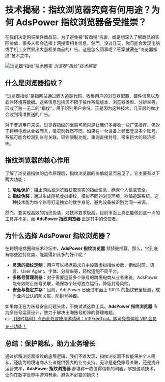 # 技术揭秘：指纹浏览器究竟有何用途？为何 AdsPower 指纹浏览器备受推崇？

在我们决定购买某件商品前，为了避免被“智商税”坑害，或是想深入了解商品的实际价值，很多人都会选择上网搜索相关信息。然而，没过几天，你可能会发现电脑或手机上突然冒出大量相关商品的广告。这是怎么回事呢？答案就藏在“浏览器指纹”技术之中。

![浏览器“指纹”技术解密](https://198301.xyz/img/29527996.webp)
*浏览器“指纹”技术解密*

## 什么是浏览器指纹？

“浏览器指纹”是指网站通过嵌入追踪代码，收集用户的浏览器配置、硬件信息以及软件环境等数据。这些信息包括但不限于操作系统版本、浏览器类型、分辨率等，形成了独一无二的“指纹”，用于识别用户身份。正是因为这种技术，几天后的你才会收到精准推送的广告。

对于普通用户来说，浏览器指纹的泄露可能只是让我们多接收一些广告推荐。但对于跨境电商从业者而言，情况则截然不同。如果在一台设备上频繁登录多个账号，系统可能会检测到账号关联，轻则限制功能，重则直接封号，带来巨大的经济损失。

## 指纹浏览器的核心作用

了解了浏览器指纹的运作原理后，指纹浏览器的价值就显而易见了。它主要有以下两大功能：

1. **隐私保护**：阻止网站或浏览器获取真实的指纹信息，确保个人信息安全。
2. **指纹伪装**：通过生成随机虚拟指纹，模拟不同的浏览环境，欺骗追踪系统。这种技术能为每个账号打造独立的数字身份，避免设备被识别为同一来源。

然而，要实现高效的指纹伪装，对技术要求极高。目前市面上真正能做到这一点的工具并不多，而 **AdsPower 指纹浏览器** 正是其中的佼佼者。

## 为什么选择 AdsPower 指纹浏览器？

在跨境电商圈和技术论坛中，**AdsPower 指纹浏览器** 频频被推荐。那么，它到底有哪些独特优势，能赢得如此多的好评呢？

- **灵活的指纹定制**：用户可以根据需求自由设置虚拟指纹参数，例如时区、语言、User Agent、字体、分辨率等，轻松适配不同平台。
- **多账号管理利器**：对于需要运营多个账号的跨境电商从业者来说，AdsPower 能有效防止账号关联，确保每个账号独立运行，降低封号风险。
- **安全与稳定并存**：目前，AdsPower 已通过市面上 100% 的指纹安全检测，成为业内公认的防关联、防封号神器。

如果你正在为账号安全问题头疼，不妨试试这款工具。**AdsPower 指纹浏览器** 专为多账号运营设计，致力于解决出海账号矩阵的管理难题。  
👉 [【限时福利】点击此处或使用邀请码：VIPFreeTrial，即可免费体验 VIP 会员专业功能！](https://bit.ly/adspower_free)

## 总结：保护隐私，助力业务增长

通过拆解浏览器指纹的底层逻辑，我们不难发现，指纹浏览器不仅能保护个人隐私，还能为跨境电商从业者提供强大的业务支持。无论是避免账号关联，还是提升运营效率，**AdsPower 指纹浏览器** 都堪称一款值得信赖的利器。掌握这项技术，让你在数字世界中游刃有余，避免不必要的损失！
